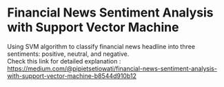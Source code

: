 # Financial News Sentiment Analysis with Support Vector Machine
Using SVM algorithm to classify financial news headline into three sentiments: positive, neutral, and negative.
<br> Check this link for detailed explanation :
<br> https://medium.com/@pipietsetiowati/financial-news-sentiment-analysis-with-support-vector-machine-b8544d910b12
